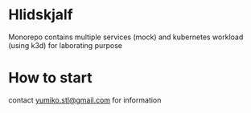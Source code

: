 # Hlidskjalf
Monorepo contains multiple services (mock) and kubernetes workload (using k3d) for laborating purpose

# How to start
contact yumiko.stl@gmail.com for information

